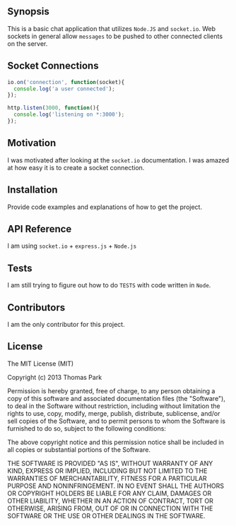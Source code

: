 ## Synopsis

This is a basic chat application that utilizes `Node.JS` and `socket.io`. Web sockets in general allow `messages` to be pushed to other connected clients on the server.

## Socket Connections

```javascript
io.on('connection', function(socket){
  console.log('a user connected');
});

http.listen(3000, function(){
  console.log('listening on *:3000');
});
```

## Motivation

I was motivated after looking at the `socket.io` documentation. I was amazed at how easy it is to create a socket connection.

## Installation

Provide code examples and explanations of how to get the project.

## API Reference

I am using `socket.io` + `express.js` + `Node.js`

## Tests

I am still trying to figure out how to do `TESTS` with code written in `Node`.

## Contributors

I am the only contributor for this project.

## License

The MIT License (MIT)

Copyright (c) 2013 Thomas Park

Permission is hereby granted, free of charge, to any person obtaining a copy
of this software and associated documentation files (the "Software"), to deal
in the Software without restriction, including without limitation the rights
to use, copy, modify, merge, publish, distribute, sublicense, and/or sell
copies of the Software, and to permit persons to whom the Software is
furnished to do so, subject to the following conditions:

The above copyright notice and this permission notice shall be included in
all copies or substantial portions of the Software.

THE SOFTWARE IS PROVIDED "AS IS", WITHOUT WARRANTY OF ANY KIND, EXPRESS OR
IMPLIED, INCLUDING BUT NOT LIMITED TO THE WARRANTIES OF MERCHANTABILITY,
FITNESS FOR A PARTICULAR PURPOSE AND NONINFRINGEMENT. IN NO EVENT SHALL THE
AUTHORS OR COPYRIGHT HOLDERS BE LIABLE FOR ANY CLAIM, DAMAGES OR OTHER
LIABILITY, WHETHER IN AN ACTION OF CONTRACT, TORT OR OTHERWISE, ARISING FROM,
OUT OF OR IN CONNECTION WITH THE SOFTWARE OR THE USE OR OTHER DEALINGS IN
THE SOFTWARE.
